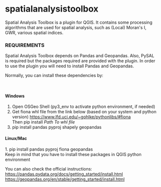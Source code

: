 # spatialanalysistoolbox

<p>
Spatial Analysis Toolbox is a plugin for QGIS. It contains some processing algorithms that are used for spatial analysis, such as (Local) Moran's I, GWR, various spatial indices.
</p>


<h3>REQUIREMENTS</h3>
<p>
Spatial Analysis Toolbox depends on Pandas and Geopandas. Also, PySAL is required but the packages required are provided with the plugin.
In order to use the plugin you will need to install Pandas and Geopandas.
</p>
Normally, you can install these dependencies by:

<br><h4>Windows</h4>
1. Open OSGeo Shell (py3_env to activate python environment, if needed)
2. Get fiona whl file from the link below (based on your system and python version)
https://www.lfd.uci.edu/~gohlke/pythonlibs/#fiona
<br>Then pip install *Path To whl file*
3. pip install pandas pyproj shapely geopandas

<h4>Linux/Mac</h4>
1. pip install pandas pyproj fiona geopandas
<br> Keep in mind that you have to install these packages in QGIS python environment

You can also check the official instructions:<br>
https://pandas.pydata.org/docs/getting_started/install.html <br>
https://geopandas.org/en/stable/getting_started/install.html <br>
